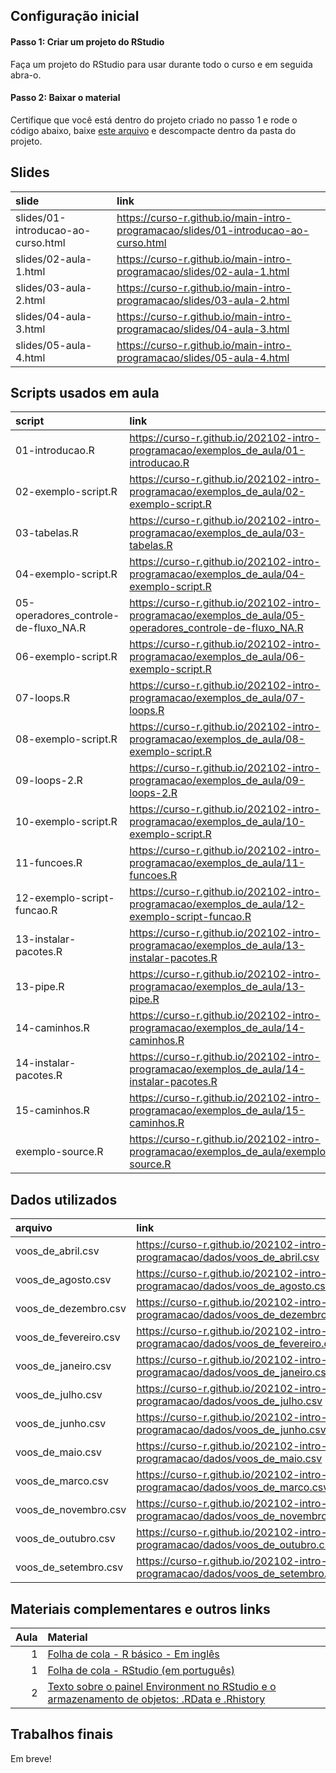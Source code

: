 
<!-- README.md is generated from README.Rmd. Please edit that file -->

## Configuração inicial

#### Passo 1: Criar um projeto do RStudio

Faça um projeto do RStudio para usar durante todo o curso e em seguida
abra-o.

#### Passo 2: Baixar o material

Certifique que você está dentro do projeto criado no passo 1 e rode o
código abaixo, baixe [este
arquivo](https://github.com/curso-r/main-intro-programacao/archive/master.zip)
e descompacte dentro da pasta do projeto.

## Slides

| slide                              | link                                                                                  |
|:-----------------------------------|:--------------------------------------------------------------------------------------|
| slides/01-introducao-ao-curso.html | <https://curso-r.github.io/main-intro-programacao/slides/01-introducao-ao-curso.html> |
| slides/02-aula-1.html              | <https://curso-r.github.io/main-intro-programacao/slides/02-aula-1.html>              |
| slides/03-aula-2.html              | <https://curso-r.github.io/main-intro-programacao/slides/03-aula-2.html>              |
| slides/04-aula-3.html              | <https://curso-r.github.io/main-intro-programacao/slides/04-aula-3.html>              |
| slides/05-aula-4.html              | <https://curso-r.github.io/main-intro-programacao/slides/05-aula-4.html>              |

## Scripts usados em aula

| script                                 | link                                                                                                       |
|:---------------------------------------|:-----------------------------------------------------------------------------------------------------------|
| 01-introducao.R                        | <https://curso-r.github.io/202102-intro-programacao/exemplos_de_aula/01-introducao.R>                      |
| 02-exemplo-script.R                    | <https://curso-r.github.io/202102-intro-programacao/exemplos_de_aula/02-exemplo-script.R>                  |
| 03-tabelas.R                           | <https://curso-r.github.io/202102-intro-programacao/exemplos_de_aula/03-tabelas.R>                         |
| 04-exemplo-script.R                    | <https://curso-r.github.io/202102-intro-programacao/exemplos_de_aula/04-exemplo-script.R>                  |
| 05-operadores\_controle-de-fluxo\_NA.R | <https://curso-r.github.io/202102-intro-programacao/exemplos_de_aula/05-operadores_controle-de-fluxo_NA.R> |
| 06-exemplo-script.R                    | <https://curso-r.github.io/202102-intro-programacao/exemplos_de_aula/06-exemplo-script.R>                  |
| 07-loops.R                             | <https://curso-r.github.io/202102-intro-programacao/exemplos_de_aula/07-loops.R>                           |
| 08-exemplo-script.R                    | <https://curso-r.github.io/202102-intro-programacao/exemplos_de_aula/08-exemplo-script.R>                  |
| 09-loops-2.R                           | <https://curso-r.github.io/202102-intro-programacao/exemplos_de_aula/09-loops-2.R>                         |
| 10-exemplo-script.R                    | <https://curso-r.github.io/202102-intro-programacao/exemplos_de_aula/10-exemplo-script.R>                  |
| 11-funcoes.R                           | <https://curso-r.github.io/202102-intro-programacao/exemplos_de_aula/11-funcoes.R>                         |
| 12-exemplo-script-funcao.R             | <https://curso-r.github.io/202102-intro-programacao/exemplos_de_aula/12-exemplo-script-funcao.R>           |
| 13-instalar-pacotes.R                  | <https://curso-r.github.io/202102-intro-programacao/exemplos_de_aula/13-instalar-pacotes.R>                |
| 13-pipe.R                              | <https://curso-r.github.io/202102-intro-programacao/exemplos_de_aula/13-pipe.R>                            |
| 14-caminhos.R                          | <https://curso-r.github.io/202102-intro-programacao/exemplos_de_aula/14-caminhos.R>                        |
| 14-instalar-pacotes.R                  | <https://curso-r.github.io/202102-intro-programacao/exemplos_de_aula/14-instalar-pacotes.R>                |
| 15-caminhos.R                          | <https://curso-r.github.io/202102-intro-programacao/exemplos_de_aula/15-caminhos.R>                        |
| exemplo-source.R                       | <https://curso-r.github.io/202102-intro-programacao/exemplos_de_aula/exemplo-source.R>                     |

## Dados utilizados

| arquivo                 | link                                                                             |
|:------------------------|:---------------------------------------------------------------------------------|
| voos\_de\_abril.csv     | <https://curso-r.github.io/202102-intro-programacao/dados/voos_de_abril.csv>     |
| voos\_de\_agosto.csv    | <https://curso-r.github.io/202102-intro-programacao/dados/voos_de_agosto.csv>    |
| voos\_de\_dezembro.csv  | <https://curso-r.github.io/202102-intro-programacao/dados/voos_de_dezembro.csv>  |
| voos\_de\_fevereiro.csv | <https://curso-r.github.io/202102-intro-programacao/dados/voos_de_fevereiro.csv> |
| voos\_de\_janeiro.csv   | <https://curso-r.github.io/202102-intro-programacao/dados/voos_de_janeiro.csv>   |
| voos\_de\_julho.csv     | <https://curso-r.github.io/202102-intro-programacao/dados/voos_de_julho.csv>     |
| voos\_de\_junho.csv     | <https://curso-r.github.io/202102-intro-programacao/dados/voos_de_junho.csv>     |
| voos\_de\_maio.csv      | <https://curso-r.github.io/202102-intro-programacao/dados/voos_de_maio.csv>      |
| voos\_de\_marco.csv     | <https://curso-r.github.io/202102-intro-programacao/dados/voos_de_marco.csv>     |
| voos\_de\_novembro.csv  | <https://curso-r.github.io/202102-intro-programacao/dados/voos_de_novembro.csv>  |
| voos\_de\_outubro.csv   | <https://curso-r.github.io/202102-intro-programacao/dados/voos_de_outubro.csv>   |
| voos\_de\_setembro.csv  | <https://curso-r.github.io/202102-intro-programacao/dados/voos_de_setembro.csv>  |

## Materiais complementares e outros links

| Aula | Material                                                                                                                                                  |
|-----:|:----------------------------------------------------------------------------------------------------------------------------------------------------------|
|    1 | [Folha de cola - R básico - Em inglês](http://github.com/rstudio/cheatsheets/raw/master/base-r.pdf)                                                       |
|    1 | [Folha de cola - RStudio (em português)](https://github.com/rstudio/cheatsheets/raw/master/translations/portuguese/rstudio-IDE-cheatsheet-portuguese.pdf) |
|    2 | [Texto sobre o painel Environment no RStudio e o armazenamento de objetos: .RData e .Rhistory](https://curso-r.github.io/zen-do-r/rdata-rhistory.html)    |

## Trabalhos finais

Em breve!
